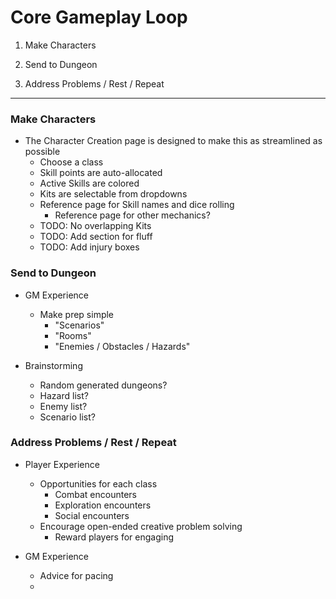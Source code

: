 # Core Gameplay Loop

1. Make Characters

2. Send to Dungeon

3. Address Problems / Rest / Repeat

---

### Make Characters

-   The Character Creation page is designed to make this as streamlined as possible
    -   Choose a class
    -   Skill points are auto-allocated
    -   Active Skills are colored
    -   Kits are selectable from dropdowns
    -   Reference page for Skill names and dice rolling
        -   Reference page for other mechanics?
    -   TODO: No overlapping Kits
    -   TODO: Add section for fluff
    -   TODO: Add injury boxes

### Send to Dungeon

-   GM Experience

    -   Make prep simple
        -   "Scenarios"
        -   "Rooms"
        -   "Enemies / Obstacles / Hazards"

-   Brainstorming
    -   Random generated dungeons?
    -   Hazard list?
    -   Enemy list?
    -   Scenario list?

### Address Problems / Rest / Repeat

-   Player Experience

    -   Opportunities for each class
        -   Combat encounters
        -   Exploration encounters
        -   Social encounters
    -   Encourage open-ended creative problem solving
        -   Reward players for engaging

-   GM Experience
    -   Advice for pacing
    -
